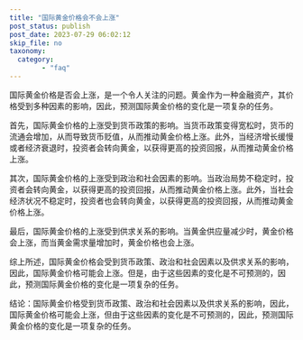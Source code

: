 ```yaml
---
title: "国际黄金价格会不会上涨"
post_status: publish
post_date: 2023-07-29 06:02:12
skip_file: no
taxonomy:
  category:
        - "faq"
---
```


国际黄金价格是否会上涨，是一个令人关注的问题。黄金作为一种金融资产，其价格受到多种因素的影响，因此，预测国际黄金价格的变化是一项复杂的任务。

首先，国际黄金价格的上涨受到货币政策的影响。当货币政策变得宽松时，货币的流通会增加，从而导致货币贬值，从而推动黄金价格上涨。此外，当经济增长缓慢或者经济衰退时，投资者会转向黄金，以获得更高的投资回报，从而推动黄金价格上涨。

其次，国际黄金价格的上涨受到政治和社会因素的影响。当政治局势不稳定时，投资者会转向黄金，以获得更高的投资回报，从而推动黄金价格上涨。此外，当社会经济状况不稳定时，投资者也会转向黄金，以获得更高的投资回报，从而推动黄金价格上涨。

最后，国际黄金价格的上涨受到供求关系的影响。当黄金供应量减少时，黄金价格会上涨，而当黄金需求量增加时，黄金价格也会上涨。

综上所述，国际黄金价格会受到货币政策、政治和社会因素以及供求关系的影响，因此，国际黄金价格可能会上涨。但是，由于这些因素的变化是不可预测的，因此，预测国际黄金价格的变化是一项复杂的任务。

结论：国际黄金价格受到货币政策、政治和社会因素以及供求关系的影响，因此，国际黄金价格可能会上涨，但由于这些因素的变化是不可预测的，因此，预测国际黄金价格的变化是一项复杂的任务。
